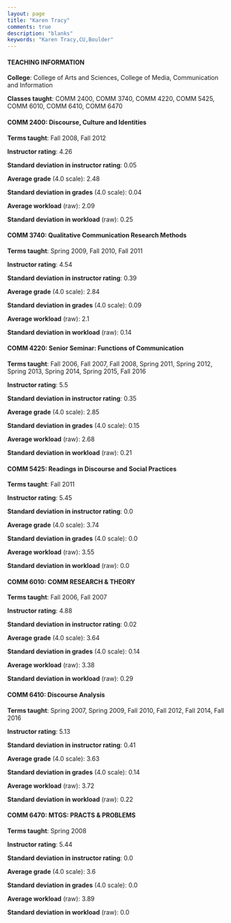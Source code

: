 ```yaml
---
layout: page
title: "Karen Tracy" 
comments: true
description: "blanks"
keywords: "Karen Tracy,CU,Boulder"
---
```

<head>
<script src="https://ajax.googleapis.com/ajax/libs/jquery/2.1.3/jquery.min.js"></script>
<script src="https://dl.dropboxusercontent.com/s/pc42nxpaw1ea4o9/highcharts.js?dl=0"></script>
<!-- <script src="../assets/js/highcharts.js"></script> -->
<style type="text/css">@font-face {
	font-family: "Bebas Neue";
	src: url(https://www.filehosting.org/file/details/544349/BebasNeue Regular.otf) format("opentype");
	}
	h1.Bebas { 
		font-family: "Bebas Neue", Verdana, Tahoma;
	}
</style>
</head>
	   
#### TEACHING INFORMATION

**College**: College of Arts and Sciences, College of Media, Communication and Information

**Classes taught**: COMM 2400, COMM 3740, COMM 4220, COMM 5425, COMM 6010, COMM 6410, COMM 6470

#### COMM 2400: Discourse, Culture and Identities

**Terms taught**: Fall 2008, Fall 2012

**Instructor rating**: 4.26

**Standard deviation in instructor rating**: 0.05

**Average grade** (4.0 scale): 2.48

**Standard deviation in grades** (4.0 scale): 0.04

**Average workload** (raw): 2.09

**Standard deviation in workload** (raw): 0.25

#### COMM 3740: Qualitative Communication Research Methods

**Terms taught**: Spring 2009, Fall 2010, Fall 2011

**Instructor rating**: 4.54

**Standard deviation in instructor rating**: 0.39

**Average grade** (4.0 scale): 2.84

**Standard deviation in grades** (4.0 scale): 0.09

**Average workload** (raw): 2.1

**Standard deviation in workload** (raw): 0.14

#### COMM 4220: Senior Seminar: Functions of Communication

**Terms taught**: Fall 2006, Fall 2007, Fall 2008, Spring 2011, Spring 2012, Spring 2013, Spring 2014, Spring 2015, Fall 2016

**Instructor rating**: 5.5

**Standard deviation in instructor rating**: 0.35

**Average grade** (4.0 scale): 2.85

**Standard deviation in grades** (4.0 scale): 0.15

**Average workload** (raw): 2.68

**Standard deviation in workload** (raw): 0.21

#### COMM 5425: Readings in Discourse and Social Practices

**Terms taught**: Fall 2011

**Instructor rating**: 5.45

**Standard deviation in instructor rating**: 0.0

**Average grade** (4.0 scale): 3.74

**Standard deviation in grades** (4.0 scale): 0.0

**Average workload** (raw): 3.55

**Standard deviation in workload** (raw): 0.0

#### COMM 6010: COMM RESEARCH & THEORY

**Terms taught**: Fall 2006, Fall 2007

**Instructor rating**: 4.88

**Standard deviation in instructor rating**: 0.02

**Average grade** (4.0 scale): 3.64

**Standard deviation in grades** (4.0 scale): 0.14

**Average workload** (raw): 3.38

**Standard deviation in workload** (raw): 0.29

#### COMM 6410: Discourse Analysis

**Terms taught**: Spring 2007, Spring 2009, Fall 2010, Fall 2012, Fall 2014, Fall 2016

**Instructor rating**: 5.13

**Standard deviation in instructor rating**: 0.41

**Average grade** (4.0 scale): 3.63

**Standard deviation in grades** (4.0 scale): 0.14

**Average workload** (raw): 3.72

**Standard deviation in workload** (raw): 0.22

#### COMM 6470: MTGS: PRACTS & PROBLEMS

**Terms taught**: Spring 2008

**Instructor rating**: 5.44

**Standard deviation in instructor rating**: 0.0

**Average grade** (4.0 scale): 3.6

**Standard deviation in grades** (4.0 scale): 0.0

**Average workload** (raw): 3.89

**Standard deviation in workload** (raw): 0.0

